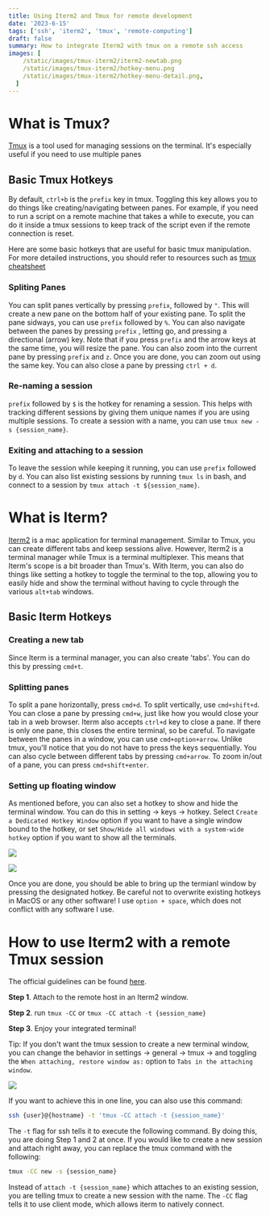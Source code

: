 ```yaml
---
title: Using Iterm2 and Tmux for remote development
date: '2023-6-15'
tags: ['ssh', 'iterm2', 'tmux', 'remote-computing']
draft: false
summary: How to integrate Iterm2 with tmux on a remote ssh access
images: [
    /static/images/tmux-iterm2/iterm2-newtab.png
    /static/images/tmux-iterm2/hotkey-menu.png
    /static/images/tmux-iterm2/hotkey-menu-detail.png,
  ]
---
```


# What is Tmux?

[Tmux](https://github.com/tmux/tmux/wiki) is a tool used for managing sessions on the terminal. It's especially useful if you need to use multiple panes

## Basic Tmux Hotkeys

By default, `ctrl+b` is the `prefix` key in tmux. Toggling this key allows you to do things like creating/navigating between panes. For example, if you need to run a script on a remote machine that takes a while to execute, you can do it inside a tmux sessions to keep track of the script even if the remote connection is reset.

Here are some basic hotkeys that are useful for basic tmux manipulation. For more detailed instructions, you should refer to resources such as [tmux cheatsheet](https://tmuxcheatsheet.com)

### Spliting Panes

You can split panes vertically by pressing `prefix`, followed by `"`. This will create a new pane on the bottom half of your existing pane. To split the pane sidways, you can use `prefix` followed by `%`.
You can also navigate between the panes by pressing `prefix` , letting go, and pressing a directional (arrow) key. Note that if you press `prefix` and the arrow keys at the same time, you will resize the pane. You can also zoom into the current pane by pressing `prefix` and `z`. Once you are done, you can zoom out using the same key. You can also close a pane by pressing `ctrl + d`.

### Re-naming a session

`prefix` followed by `$` is the hotkey for renaming a session. This helps with tracking different sessions by giving them unique names if you are using multiple sessions. To create a session with a name, you can use `tmux new -s {session_name}`.

### Exiting and attaching to a session

To leave the session while keeping it running, you can use `prefix` followed by `d`. You can also list existing sessions by running `tmux ls` in bash, and connect to a session by `tmux attach -t ${session_name}`.

# What is Iterm?

[Iterm2](https://iterm2.com) is a mac application for terminal management. Similar to Tmux, you can create different tabs and keep sessions alive. However, Iterm2 is a terminal manager while Tmux is a terminal multiplexer. This means that Iterm's scope is a bit broader than Tmux's. With Iterm, you can also do things like setting a hotkey to toggle the terminal to the top, allowing you to easily hide and show the terminal without having to cycle through the various `alt+tab` windows.

## Basic Iterm Hotkeys

### Creating a new tab

Since Iterm is a terminal manager, you can also create 'tabs'. You can do this by pressing `cmd+t`.

### Splitting panes

To split a pane horizontally, press `cmd+d`. To split vertically, use `cmd+shift+d`. You can close a pane by pressing `cmd+w`, just like how you would close your tab in a web browser. Iterm also accepts `ctrl+d` key to close a pane. If there is only one pane, this closes the entire terminal, so be careful. To navigate between the panes in a window, you can use `cmd+option+arrow`. Unlike tmux, you'll notice that you do not have to press the keys sequentially. You can also cycle between different tabs by pressing `cmd+arrow`. To zoom in/out of a pane, you can press `cmd+shift+enter`.

### Setting up floating window

As mentioned before, you can also set a hotkey to show and hide the terminal window. You can do this in setting -> keys -> hotkey. Select `Create a Dedicated Hotkey Window` option if you want to have a single window bound to the hotkey, or set `Show/Hide all windows with a system-wide hotkey` option if you want to show all the terminals.

![](/static/images/tmux-iterm2/hotkey-menu.png)

![](/static/images/tmux-iterm2/hotkey-menu-detail.png)

Once you are done, you should be able to bring up the termianl window by pressing the designated hotkey. Be careful not to overwrite existing hotkeys in MacOS or any other software! I use `option + space`, which does not conflict with any software I use.

# How to use Iterm2 with a remote Tmux session

The official guidelines can be found [here](https://iterm2.com/documentation-tmux-integration.html).

**Step 1**. Attach to the remote host in an Iterm2 window.

**Step 2**. run `tmux -CC` or `tmux -CC attach -t {session_name}`

**Step 3**. Enjoy your integrated terminal!

Tip: If you don't want the tmux session to create a new terminal window, you can change the behavior in settings -> general -> tmux -> and toggling the `When attaching, restore window as:` option to `Tabs in the attaching window`.

![](/static/images/tmux-iterm2/iterm2-newtab.png)

If you want to achieve this in one line, you can also use this command:

```bash
ssh {user}@{hostname} -t 'tmux -CC attach -t {session_name}'
```

The `-t` flag for ssh tells it to execute the following command. By doing this, you are doing Step 1 and 2 at once.
If you would like to create a new session and attach right away, you can replace the tmux command with the following:

```bash
tmux -CC new -s {session_name}
```

Instead of `attach -t {session_name}` which attaches to an existing session, you are telling tmux to create a new session with the name.
The `-CC` flag tells it to use client mode, which allows iterm to natively connect.
